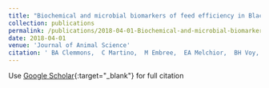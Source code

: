 ```yaml
---
title: "Biochemical and microbial biomarkers of feed efficiency in Black Angus steers"
collection: publications
permalink: /publications/2018-04-01-Biochemical-and-microbial-biomarkers-of-feed-efficiency-in-Black-Angus-steers
date: 2018-04-01
venue: 'Journal of Animal Science'
citation: ' BA Clemmons,  C Martino,  M Embree,  EA Melchior,  BH Voy,  SR Campagna,  PR Myer, &quot;Biochemical and microbial biomarkers of feed efficiency in Black Angus steers.&quot; Journal of Animal Science, 2018.'
---
```

Use [Google Scholar](https://scholar.google.com/scholar?q=Biochemical+and+microbial+biomarkers+of+feed+efficiency+in+Black+Angus+steers){:target="_blank"} for full citation